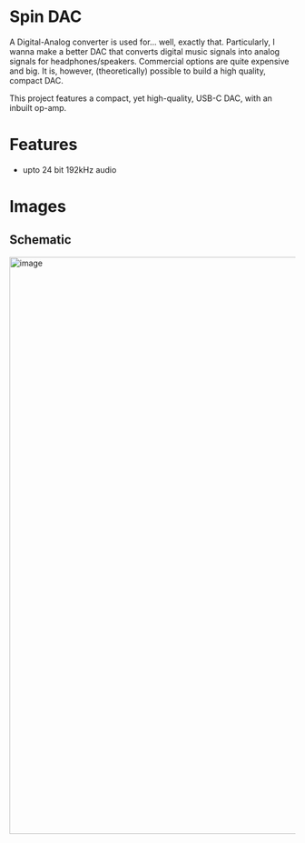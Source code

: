 # Spin DAC
A Digital-Analog converter is used for... well, exactly that. Particularly, I wanna make a better DAC that converts digital music signals into analog signals for headphones/speakers. Commercial options are quite expensive and big. It is, however, (theoretically) possible to build a high quality, compact DAC.

This project features a compact, yet high-quality, USB-C DAC, with an inbuilt op-amp.

# Features
- upto 24 bit 192kHz audio

# Images

## Schematic
<img width="1439" height="1015" alt="image" src="https://github.com/user-attachments/assets/d60aac0a-bc04-4586-93f4-d5097d73a6c0" />
